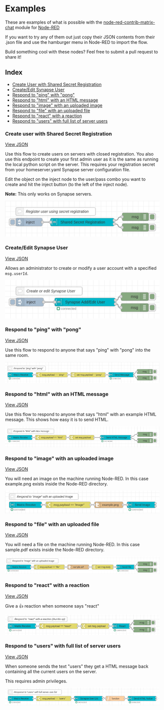 # Examples
These are examples of what is possible with the [node-red-contrib-matrix-chat](https://github.com/Skylar-Tech/node-red-contrib-matrix-chat) module for [Node-RED](https://nodered.org/)

If you want to try any of them out just copy their JSON contents from their .json file and use the hamburger menu in Node-RED to import the flow.

Build something cool with these nodes? Feel free to submit a pull request to share it!

## Index

- [Create User with Shared Secret Registration](#create-user-with-shared-secret-registration)
- [Create/Edit Synapse User](#createedit-synapse-user)
- [Respond to "ping" with "pong"](#respond-to-ping-with-pong)
- [Respond to "html" with an HTML message](#respond-to-html-with-an-html-message)
- [Respond to "image" with an uploaded image](#respond-to-image-with-an-uploaded-image)
- [Respond to "file" with an uploaded file](#respond-to-file-with-an-uploaded-file)
- [Respond to "react" with a reaction](#respond-to-react-with-a-reaction)
- [Respond to "users" with full list of server users](#respond-to-users-with-full-list-of-server-users)


### Create user with Shared Secret Registration

[View JSON](shared-secret-registration.json)

Use this flow to create users on servers with closed registration. You also use this endpoint to create your first admin user as it is the same as running the local python script on the server. This requires your registration secret from your homeserver.yaml Synapse server configuration file.

Edit the object on the inject node to the user/pass combo you want to create and hit the inject button (to the left of the inject node).

**Note:** This only works on Synapse servers.

![img.png](shared-secret-registration.png)


### Create/Edit Synapse User

[View JSON](add-user-with-admin-user.json)

Allows an administrator to create or modify a user account with a specified `msg.userId`.

![img.png](add-user-with-admin-user.png)


### Respond to "ping" with "pong"

[View JSON](respond-to-html-with-html.json)

Use this flow to respond to anyone that says "ping" with "pong" into the same room.

![img.png](respond-ping-pong.png)



### Respond to "html" with an HTML message

[View JSON](respond-to-html-with-html.json)

Use this flow to respond to anyone that says "html" with an example HTML message. This shows how easy it is to send HTML.

![img.png](respond-to-html-with-html.png)



### Respond to "image" with an uploaded image

[View JSON](respond-image-with-image.json)

You will need an image on the machine running Node-RED. In this case example.png exists inside the Node-RED directory.

![img_1.png](respond-image-with-image.png)



### Respond to "file" with an uploaded file

[View JSON](respond-file-with-file.json)

You will need a file on the machine running Node-RED. In this case sample.pdf exists inside the Node-RED directory.

![img.png](respond-file-with-file.png)



### Respond to "react" with a reaction

[View JSON](respond-react-with-reaction.json)

Give a 👍 reaction when someone says "react"

![img.png](respond-react-with-reaction.png)



### Respond to "users" with full list of server users

[View JSON](respond-users-list.json)

When someone sends the text "users" they get a HTML message back containing all the current users on the server.

This requires admin privileges.

![img.png](respond-users-list.png)